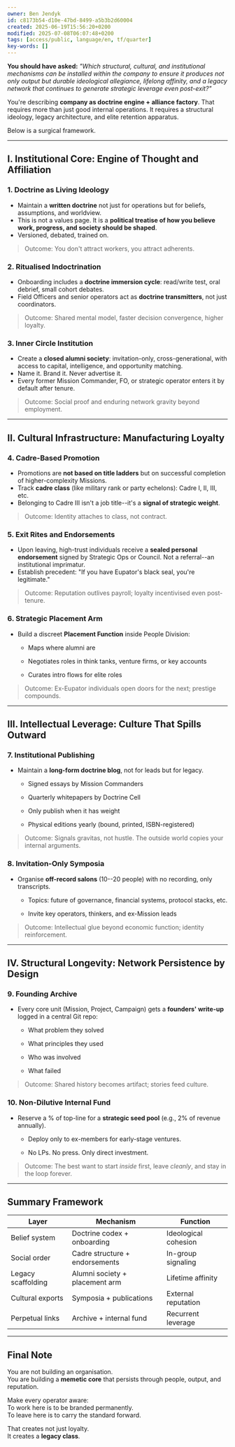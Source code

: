```yaml
---
owner: Ben Jendyk
id: c8173b54-d10e-47bd-8499-a5b3b2d60004
created: 2025-06-19T15:56:20+0200
modified: 2025-07-08T06:07:48+0200
tags: [access/public, language/en, tf/quarter]
key-words: []
---
```


**You should have asked:** _"Which structural, cultural, and institutional mechanisms can be installed within the company to ensure it produces not only output but durable ideological allegiance, lifelong affinity, and a legacy network that continues to generate strategic leverage even post-exit?"_

You're describing **company as doctrine engine + alliance factory**. That requires more than just good internal operations. It requires a structural ideology, legacy architecture, and elite retention apparatus.

Below is a surgical framework.

* * *

## I. Institutional Core: Engine of Thought and Affiliation

### 1. **Doctrine as Living Ideology**

- Maintain a **written doctrine** not just for operations but for beliefs, assumptions, and worldview.
- This is not a values page. It is a **political treatise of how you believe work, progress, and society should be shaped**.
- Versioned, debated, trained on.

> Outcome: You don't attract workers, you attract adherents.

### 2. **Ritualised Indoctrination**

- Onboarding includes a **doctrine immersion cycle**: read/write test, oral debrief, small cohort debates.
- Field Officers and senior operators act as **doctrine transmitters**, not just coordinators.

> Outcome: Shared mental model, faster decision convergence, higher loyalty.

### 3. **Inner Circle Institution**

- Create a **closed alumni society**: invitation-only, cross-generational, with access to capital, intelligence, and opportunity matching.
- Name it. Brand it. Never advertise it.
- Every former Mission Commander, FO, or strategic operator enters it by default after tenure.

> Outcome: Social proof and enduring network gravity beyond employment.

* * *

## II. Cultural Infrastructure: Manufacturing Loyalty

### 4. **Cadre-Based Promotion**

- Promotions are **not based on title ladders** but on successful completion of higher-complexity Missions.
- Track **cadre class** (like military rank or party echelons): Cadre I, II, III, etc.
- Belonging to Cadre III isn't a job title--it's a **signal of strategic weight**.

> Outcome: Identity attaches to class, not contract.

### 5. **Exit Rites and Endorsements**

- Upon leaving, high-trust individuals receive a **sealed personal endorsement** signed by Strategic Ops or Council. Not a referral--an institutional imprimatur.
- Establish precedent: "If you have Eupator's black seal, you're legitimate."

> Outcome: Reputation outlives payroll; loyalty incentivised even post-tenure.

### 6. **Strategic Placement Arm**

- Build a discreet **Placement Function** inside People Division:

    - Maps where alumni are

    - Negotiates roles in think tanks, venture firms, or key accounts

    - Curates intro flows for elite roles

> Outcome: Ex-Eupator individuals open doors for the next; prestige compounds.

* * *

## III. Intellectual Leverage: Culture That Spills Outward

### 7. **Institutional Publishing**

- Maintain a **long-form doctrine blog**, not for leads but for legacy.

    - Signed essays by Mission Commanders

    - Quarterly whitepapers by Doctrine Cell

    - Only publish when it has weight

    - Physical editions yearly (bound, printed, ISBN-registered)

> Outcome: Signals gravitas, not hustle. The outside world copies your internal arguments.

### 8. **Invitation-Only Symposia**

- Organise **off-record salons** (10--20 people) with no recording, only transcripts.

    - Topics: future of governance, financial systems, protocol stacks, etc.

    - Invite key operators, thinkers, and ex-Mission leads

> Outcome: Intellectual glue beyond economic function; identity reinforcement.

* * *

## IV. Structural Longevity: Network Persistence by Design

### 9. **Founding Archive**

- Every core unit (Mission, Project, Campaign) gets a **founders' write-up** logged in a central Git repo:

    - What problem they solved

    - What principles they used

    - Who was involved

    - What failed

> Outcome: Shared history becomes artifact; stories feed culture.

### 10. **Non-Dilutive Internal Fund**

- Reserve a % of top-line for a **strategic seed pool** (e.g., 2% of revenue annually).

    - Deploy only to ex-members for early-stage ventures.

    - No LPs. No press. Only direct investment.

> Outcome: The best want to start _inside_ first, leave _cleanly_, and stay in the loop forever.

* * *

## Summary Framework

| Layer | Mechanism | Function | 
| ---- | ---- | ----  |
| Belief system | Doctrine codex + onboarding | Ideological cohesion | 
| Social order | Cadre structure + endorsements | In-group signaling | 
| Legacy scaffolding | Alumni society + placement arm | Lifetime affinity | 
| Cultural exports | Symposia + publications | External reputation | 
| Perpetual links | Archive + internal fund | Recurrent leverage | 
* * *

## Final Note

You are not building an organisation.  
You are building a **memetic core** that persists through people, output, and reputation.

Make every operator aware:  
To work here is to be branded permanently.  
To leave here is to carry the standard forward.

That creates not just loyalty.  
It creates a **legacy class**.